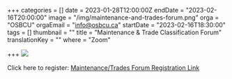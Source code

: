 +++
categories = []
date = 2023-01-28T12:00:00Z
endDate = "2023-02-16T20:00:00"
image = "/img/maintenance-and-trades-forum.png"
orga = "OSBCU"
orgaEmail = "info@osbcu.ca"
startDate = "2023-02-16T18:30:00"
tags = []
thumbnail = ""
title = "Maintenance & Trade Classification Forum"
translationKey = ""
where = "Zoom"

+++
![](/img/maintenance-and-trades-forum.png)

Click here to register: [Maintenance/Trades Forum Registration Link](https://us02web.zoom.us/meeting/register/tZcsdO6qpjIiGtIbHFJfVFsenMJAr9u03q6g)